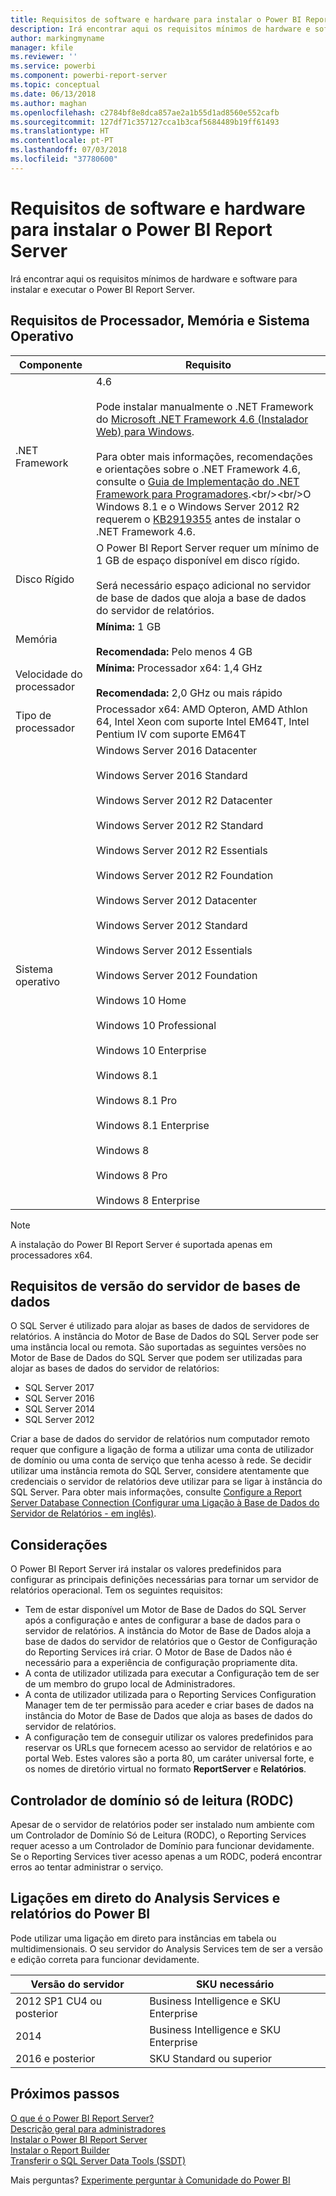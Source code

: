 ```yaml
---
title: Requisitos de software e hardware para instalar o Power BI Report Server
description: Irá encontrar aqui os requisitos mínimos de hardware e software para instalar e executar o Power BI Report Server.
author: markingmyname
manager: kfile
ms.reviewer: ''
ms.service: powerbi
ms.component: powerbi-report-server
ms.topic: conceptual
ms.date: 06/13/2018
ms.author: maghan
ms.openlocfilehash: c2784bf8e8dca857ae2a1b55d1ad8560e552cafb
ms.sourcegitcommit: 127df71c357127cca1b3caf5684489b19ff61493
ms.translationtype: HT
ms.contentlocale: pt-PT
ms.lasthandoff: 07/03/2018
ms.locfileid: "37780600"
---
```

# <a name="hardware-and-software-requirements-for-installing-power-bi-report-server"></a>Requisitos de software e hardware para instalar o Power BI Report Server
Irá encontrar aqui os requisitos mínimos de hardware e software para instalar e executar o Power BI Report Server.

## <a name="processor-memory-and-operating-system-requirements"></a>Requisitos de Processador, Memória e Sistema Operativo

| Componente | Requisito |
| --- | --- |
| .NET Framework |4.6<br><br>Pode instalar manualmente o .NET Framework do [Microsoft .NET Framework 4.6 (Instalador Web) para Windows](http://support.microsoft.com/kb/3045560).<br/><br/> Para obter mais informações, recomendações e orientações sobre o .NET Framework 4.6, consulte o [Guia de Implementação do .NET Framework para Programadores](http://msdn.microsoft.com/library/ee942965\(v=vs.110\).aspx).<br/><br/>O Windows 8.1 e o Windows Server 2012 R2 requerem o [KB2919355](http://support.microsoft.com/kb/2919355) antes de instalar o .NET Framework 4.6. |
| Disco Rígido |O Power BI Report Server requer um mínimo de 1 GB de espaço disponível em disco rígido.<br><br>Será necessário espaço adicional no servidor de base de dados que aloja a base de dados do servidor de relatórios. |
| Memória |**Mínima:** 1 GB<br/><br/> **Recomendada:** Pelo menos 4 GB |
| Velocidade do processador |**Mínima:** Processador x64: 1,4 GHz<br/><br/> **Recomendada:** 2,0 GHz ou mais rápido |
| Tipo de processador |Processador x64: AMD Opteron, AMD Athlon 64, Intel Xeon com suporte Intel EM64T, Intel Pentium IV com suporte EM64T |
| Sistema operativo |Windows Server 2016 Datacenter<br><br>Windows Server 2016 Standard<br><br>Windows Server 2012 R2 Datacenter<br><br>Windows Server 2012 R2 Standard<br><br>Windows Server 2012 R2 Essentials<br><br>Windows Server 2012 R2 Foundation<br><br>Windows Server 2012 Datacenter<br><br>Windows Server 2012 Standard<br><br>Windows Server 2012 Essentials<br><br>Windows Server 2012 Foundation<br><br>Windows 10 Home<br><br>Windows 10 Professional<br><br>Windows 10 Enterprise<br><br>Windows 8.1<br><br>Windows 8.1 Pro<br><br>Windows 8.1 Enterprise<br><br>Windows 8<br><br>Windows 8 Pro<br><br>Windows 8 Enterprise |

> [!NOTE]
> A instalação do Power BI Report Server é suportada apenas em processadores x64.
> 
> 

## <a name="database-server-version-requirements"></a>Requisitos de versão do servidor de bases de dados
O SQL Server é utilizado para alojar as bases de dados de servidores de relatórios. A instância do Motor de Base de Dados do SQL Server pode ser uma instância local ou remota. São suportadas as seguintes versões no Motor de Base de Dados do SQL Server que podem ser utilizadas para alojar as bases de dados do servidor de relatórios:

* SQL Server 2017
* SQL Server 2016
* SQL Server 2014
* SQL Server 2012

Criar a base de dados do servidor de relatórios num computador remoto requer que configure a ligação de forma a utilizar uma conta de utilizador de domínio ou uma conta de serviço que tenha acesso à rede. Se decidir utilizar uma instância remota do SQL Server, considere atentamente que credenciais o servidor de relatórios deve utilizar para se ligar à instância do SQL Server. Para obter mais informações, consulte [Configure a Report Server Database Connection (Configurar uma Ligação à Base de Dados do Servidor de Relatórios - em inglês)](https://docs.microsoft.com/sql/reporting-services/install-windows/configure-a-report-server-database-connection-ssrs-configuration-manager).

## <a name="considerations"></a>Considerações
O Power BI Report Server irá instalar os valores predefinidos para configurar as principais definições necessárias para tornar um servidor de relatórios operacional. Tem os seguintes requisitos:

* Tem de estar disponível um Motor de Base de Dados do SQL Server após a configuração e antes de configurar a base de dados para o servidor de relatórios. A instância do Motor de Base de Dados aloja a base de dados do servidor de relatórios que o Gestor de Configuração do Reporting Services irá criar. O Motor de Base de Dados não é necessário para a experiência de configuração propriamente dita.
* A conta de utilizador utilizada para executar a Configuração tem de ser de um membro do grupo local de Administradores.
* A conta de utilizador utilizada para o Reporting Services Configuration Manager tem de ter permissão para aceder e criar bases de dados na instância do Motor de Base de Dados que aloja as bases de dados do servidor de relatórios.
* A configuração tem de conseguir utilizar os valores predefinidos para reservar os URLs que fornecem acesso ao servidor de relatórios e ao portal Web. Estes valores são a porta 80, um caráter universal forte, e os nomes de diretório virtual no formato **ReportServer** e **Relatórios**.

## <a name="read-only-domain-controller-rodc"></a>Controlador de domínio só de leitura (RODC)
 Apesar de o servidor de relatórios poder ser instalado num ambiente com um Controlador de Domínio Só de Leitura (RODC), o Reporting Services requer acesso a um Controlador de Domínio para funcionar devidamente. Se o Reporting Services tiver acesso apenas a um RODC, poderá encontrar erros ao tentar administrar o serviço.

## <a name="power-bi-reports-and-analysis-services-live-connections"></a>Ligações em direto do Analysis Services e relatórios do Power BI
Pode utilizar uma ligação em direto para instâncias em tabela ou multidimensionais. O seu servidor do Analysis Services tem de ser a versão e edição correta para funcionar devidamente.

| **Versão do servidor** | **SKU necessário** |
| --- | --- |
| 2012 SP1 CU4 ou posterior |Business Intelligence e SKU Enterprise |
| 2014 |Business Intelligence e SKU Enterprise |
| 2016 e posterior |SKU Standard ou superior |

## <a name="next-steps"></a>Próximos passos
[O que é o Power BI Report Server?](get-started.md)  
[Descrição geral para administradores](admin-handbook-overview.md)  
[Instalar o Power BI Report Server](install-report-server.md)  
[Instalar o Report Builder](https://docs.microsoft.com/sql/reporting-services/install-windows/install-report-builder)  
[Transferir o SQL Server Data Tools (SSDT)](http://go.microsoft.com/fwlink/?LinkID=616714)

Mais perguntas? [Experimente perguntar à Comunidade do Power BI](https://community.powerbi.com/)

